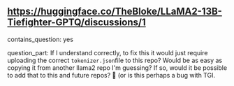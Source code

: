 ## https://huggingface.co/TheBloke/LLaMA2-13B-Tiefighter-GPTQ/discussions/1

contains_question: yes

question_part: If I understand correctly, to fix this it would just require uploading the correct `tokenizer.json`file to this repo? Would be as easy as copying it from another llama2 repo I'm guessing? If so, would it be possible to add that to this and future repos? 🙏 (or is this perhaps a bug with TGI.